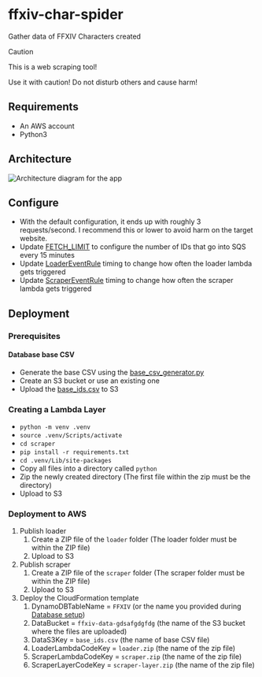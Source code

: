 # ffxiv-char-spider
Gather data of FFXIV Characters created

> [!CAUTION]
> This is a web scraping tool!
> 
> Use it with caution! Do not disturb others and cause harm!

## Requirements
* An AWS account
* Python3

## Architecture
![Architecture diagram for the app](https://github.com/k33m0l/ffxiv-char-spider/blob/main/FFXIV-crawler.drawio.png)

## Configure
* With the default configuration, it ends up with roughly 3 requests/second. I recommend this or lower to avoid harm on the target website.
* Update [FETCH_LIMIT](https://github.com/k33m0l/ffxiv-char-spider/blob/07d3f5eb96ad078d52ace86407008e6bd96be0dd/loader/loader.py#L12) to configure the number of IDs that go into SQS every 15 minutes
* Update [LoaderEventRule](https://github.com/k33m0l/ffxiv-char-spider/blob/07d3f5eb96ad078d52ace86407008e6bd96be0dd/cloudformation.yaml#L85) timing to change how often the loader lambda gets triggered
* Update [ScraperEventRule](https://github.com/k33m0l/ffxiv-char-spider/blob/07d3f5eb96ad078d52ace86407008e6bd96be0dd/cloudformation.yaml#L161) timing to change how often the scraper lambda gets triggered

## Deployment

### Prerequisites
#### Database base CSV
* Generate the base CSV using the [base_csv_generator.py](util/base_csv_generator.py)
* Create an S3 bucket or use an existing one
* Upload the [base_ids.csv](util/base_ids.csv) to S3

### Creating a Lambda Layer
* `python -m venv .venv`
* `source .venv/Scripts/activate`
* `cd scraper`
* `pip install -r requirements.txt`
* `cd .venv/Lib/site-packages`
* Copy all files into a directory called `python`
* Zip the newly created directory (The first file within the zip must be the directory)
* Upload to S3

### Deployment to AWS
1. Publish loader
   1. Create a ZIP file of the `loader` folder (The loader folder must be within the ZIP file)
   2. Upload to S3
2. Publish scraper
   1. Create a ZIP file of the `scraper` folder (The scraper folder must be within the ZIP file)
   2. Upload to S3
3. Deploy the CloudFormation template
   1. DynamoDBTableName = `FFXIV` (or the name you provided during [Database setup](#database-setup))
   2. DataBucket = `ffxiv-data-gdsafgdgfdg` (the name of the S3 bucket where the files are uploaded)
   3. DataS3Key = `base_ids.csv` (the name of base CSV file)
   3. LoaderLambdaCodeKey = `loader.zip` (the name of the zip file)
   4. ScraperLambdaCodeKey = `scraper.zip` (the name of the zip file)
   5. ScraperLayerCodeKey = `scraper-layer.zip` (the name of the zip file)
